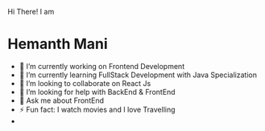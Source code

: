 <div>
  <div>
    <p>Hi There! I am</p>
    <h1>Hemanth Mani</h1>
  </div>
  
</div>

- 🔭 I’m currently working on Frontend Development
- 🌱 I’m currently learning FullStack Development with Java Specialization
- 👯 I’m looking to collaborate on React Js
- 🤔 I’m looking for help with BackEnd & FrontEnd
- 💬 Ask me about FrontEnd
- ⚡ Fun fact: I watch movies and I love Travelling
- 

<!---
HemanthMani813/HemanthMani813 is a ✨ special ✨ repository because its `README.md` (this file) appears on your GitHub profile.
You can click the Preview link to take a look at your changes.
--->
